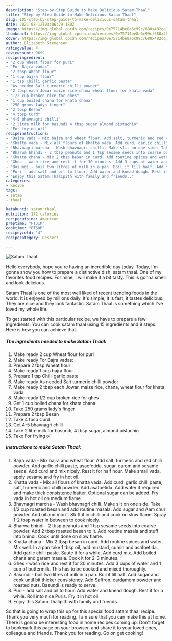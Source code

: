 ```yaml
---
description: "Step-by-Step Guide to Make Delicious Satam Thaal"
title: "Step-by-Step Guide to Make Delicious Satam Thaal"
slug: 105-step-by-step-guide-to-make-delicious-satam-thaal
date: 2021-08-12T03:06:29.180Z
image: https://img-global.cpcdn.com/recipes/0e75714be8a6c99c/680x482cq70/satam-thaal-recipe-main-photo.jpg
thumbnail: https://img-global.cpcdn.com/recipes/0e75714be8a6c99c/680x482cq70/satam-thaal-recipe-main-photo.jpg
cover: https://img-global.cpcdn.com/recipes/0e75714be8a6c99c/680x482cq70/satam-thaal-recipe-main-photo.jpg
author: Elizabeth Stevenson
ratingvalue: 4
reviewcount: 9699
recipeingredient:
- "2 cup Wheat flour for puri"
- "For Bajra vadas"
- "2 tbsp Wheat flour"
- "1 cup bajra flour"
- "1 tsp Chilli garlic paste"
- "As needed Salt turmeric chilli powder"
- "2 tbsp each Jowar maize rice chana wheat flour for khata vada"
- "1/2 cup broken rice for ghes"
- "1 cup boiled chana for khata chana"
- "250 grams ladys finger"
- "2 tbsp Besan"
- "4 tbsp Curd"
- "4-5 bhavnagri chilli"
- "2 litre milk for basundi 4 tbsp sugar almond pistachio"
- "For frying oil"
recipeinstructions:
- "Bajra vada - Mix bajra and wheat flour. Add salt, turmeric and red chilli powder. Add garlic chilli paste, asaefotida, sugar, carom and sesame seeds. Add curd and mix nicely. Rest it for half hour. Make small vada, apply sesame and fry in hot oil."
- "Khatta vada - Mix all flours of khatta vada. Add curd, garlic chilli paste, salt, turmeric and chilli powder. Add asafoetida. Add water if required and make thick consistence batter. Optional sugar can be added. Fry vada in hot oil on medium flame."
- "Bhavnagri marcha - Wash bhavnagri chilli. Make slit on one side. Take 1/2 cup roasted besan and add routine masala. Add sugar and Aam chur powder. Add oil and mix it. Stuff it in chilli and cook on slow flame. Spray 1-2 tbsp water in between to cook nicely."
- "Bharwa bhindi - 2 tbsp peanuts and 1 tsp sesame seeds into coarse powder. Add 2 tbsp roasted besan to it. Add routine masala and stuff into bhindi. Cook until done on slow flame."
- "Khatta chana - Mix 2 tbsp besan in curd. Add routine spices and water. Mix well. In a pan take 1 tbsp oil, add mustard, cumin and asafoetida. Add garlic chilli paste. Saute it for a while. Add curd mix. Add boiled chana and garam masala. Cook it for 2-3 minutes."
- "Ghes - wash rice and rest it for 30 minutes. Add 3 cups of water and 1 cup of buttermilk. This has to be cooked and mixed thoroughly."
- "Basundi - boil two litres of milk in a pan. Boil it till half. Add sugar and cook until bit thicker consistency. Add Saffron, cardamom powder and roasted nuts. Basundi is ready to serve."
- "Puri - add salt and oil to flour. Add water and knead dough. Rest it for a while. Roll into nice Puris. Fry it in hot oil."
- "Enjoy this Satam Thalipith with family and friends.."
categories:
- Recipe
tags:
- satam
- thaal

katakunci: satam thaal 
nutrition: 172 calories
recipecuisine: American
preptime: "PT31M"
cooktime: "PT60M"
recipeyield: "4"
recipecategory: Dessert

---
```



![Satam Thaal](https://img-global.cpcdn.com/recipes/0e75714be8a6c99c/680x482cq70/satam-thaal-recipe-main-photo.jpg)

Hello everybody, hope you're having an incredible day today. Today, I'm gonna show you how to prepare a distinctive dish, satam thaal. One of my favorites food recipes. For mine, I will make it a bit tasty. This is gonna smell and look delicious.

Satam Thaal is one of the most well liked of recent trending foods in the world. It is enjoyed by millions daily. It's simple, it is fast, it tastes delicious. They are nice and they look fantastic. Satam Thaal is something which I've loved my whole life.




To get started with this particular recipe, we have to prepare a few ingredients. You can cook satam thaal using 15 ingredients and 9 steps. Here is how you can achieve that.

<!--inarticleads1-->

##### The ingredients needed to make Satam Thaal:

1. Make ready 2 cup Wheat flour for puri
1. Make ready For Bajra vadas:
1. Prepare 2 tbsp Wheat flour
1. Make ready 1 cup bajra flour
1. Prepare 1 tsp Chilli garlic paste
1. Make ready As needed Salt turmeric chilli powder
1. Make ready 2 tbsp each Jowar, maize rice, chana, wheat flour for khata vada
1. Make ready 1/2 cup broken rice for ghes
1. Get 1 cup boiled chana for khata chana
1. Take 250 grams lady&#39;s finger
1. Prepare 2 tbsp Besan
1. Take 4 tbsp Curd
1. Get 4-5 bhavnagri chilli
1. Take 2 litre milk for basundi, 4 tbsp sugar, almond pistachio
1. Take For frying oil




<!--inarticleads2-->

##### Instructions to make Satam Thaal:

1. Bajra vada - Mix bajra and wheat flour. Add salt, turmeric and red chilli powder. Add garlic chilli paste, asaefotida, sugar, carom and sesame seeds. Add curd and mix nicely. Rest it for half hour. Make small vada, apply sesame and fry in hot oil.
1. Khatta vada - Mix all flours of khatta vada. Add curd, garlic chilli paste, salt, turmeric and chilli powder. Add asafoetida. Add water if required and make thick consistence batter. Optional sugar can be added. Fry vada in hot oil on medium flame.
1. Bhavnagri marcha - Wash bhavnagri chilli. Make slit on one side. Take 1/2 cup roasted besan and add routine masala. Add sugar and Aam chur powder. Add oil and mix it. Stuff it in chilli and cook on slow flame. Spray 1-2 tbsp water in between to cook nicely.
1. Bharwa bhindi - 2 tbsp peanuts and 1 tsp sesame seeds into coarse powder. Add 2 tbsp roasted besan to it. Add routine masala and stuff into bhindi. Cook until done on slow flame.
1. Khatta chana - Mix 2 tbsp besan in curd. Add routine spices and water. Mix well. In a pan take 1 tbsp oil, add mustard, cumin and asafoetida. Add garlic chilli paste. Saute it for a while. Add curd mix. Add boiled chana and garam masala. Cook it for 2-3 minutes.
1. Ghes - wash rice and rest it for 30 minutes. Add 3 cups of water and 1 cup of buttermilk. This has to be cooked and mixed thoroughly.
1. Basundi - boil two litres of milk in a pan. Boil it till half. Add sugar and cook until bit thicker consistency. Add Saffron, cardamom powder and roasted nuts. Basundi is ready to serve.
1. Puri - add salt and oil to flour. Add water and knead dough. Rest it for a while. Roll into nice Puris. Fry it in hot oil.
1. Enjoy this Satam Thalipith with family and friends..




So that is going to wrap this up for this special food satam thaal recipe. Thank you very much for reading. I am sure that you can make this at home. There is gonna be interesting food in home recipes coming up. Don't forget to bookmark this page on your browser, and share it to your loved ones, colleague and friends. Thank you for reading. Go on get cooking!
